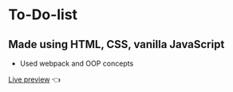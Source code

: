 # To-Do-list

## Made using HTML, CSS, vanilla JavaScript

- Used webpack and OOP concepts

[Live preview](https://novachaos82.github.io/to-do-list/) 👈
